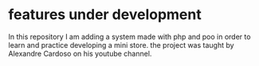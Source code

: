 # features under development
In this repository I am adding a system made with php and poo in order to learn and practice developing a mini store.
the project was taught by Alexandre Cardoso on his youtube channel.
